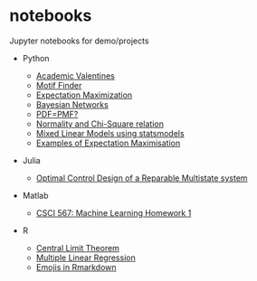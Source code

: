 # notebooks
Jupyter notebooks for demo/projects

- Python
    - [Academic Valentines](http://nbviewer.jupyter.org/github/saketkc/notebooks/blob/master/python/AcademicValentines.ipynb)
    - [Motif Finder](http://nbviewer.jupyter.org/github/saketkc/notebooks/blob/master/python/motif_finder/Motif%20Analysis.ipynb)
    - [Expectation Maximization](http://nbviewer.jupyter.org/github/saketkc/notebooks/blob/master/python/Expectation%20Maximisation.ipynb)
    - [Bayesian Networks](http://nbviewer.jupyter.org/github/saketkc/notebooks/blob/master/python/Bayesian%20Network.ipynb)
    - [PDF=PMF?](http://nbviewer.jupyter.org/github/saketkc/notebooks/blob/master/python/PDF.ipynb)
    - [Normality and Chi-Square relation](http://nbviewer.jupyter.org/github/saketkc/notebooks/blob/master/python/Normality%20and%20Chi%20Squared.ipynb)
    - [Mixed Linear Models using statsmodels](http://nbviewer.jupyter.org/github/saketkc/notebooks/blob/master/python/Mixed_Linear_Models.ipynb)
    - [Examples of Expectation Maximisation](The-EM-Algorithm-And-Extensions)

- Julia
    - [Optimal Control Design of a Reparable Multistate system](http://nbviewer.jupyter.org/github/saketkc/notebooks/blob/master/julia/math-501-project.ipynb)

- Matlab
    - [CSCI 567: Machine Learning Homework 1](http://nbviewer.jupyter.org/github/saketkc/notebooks/blob/master/matlab/CSCI-567_Homework1.ipynb)

- R
    - [Central Limit Theorem](http://nbviewer.jupyter.org/github/saketkc/notebooks/blob/master/R/CLT.ipynb)
    - [Multiple Linear Regression](http://nbviewer.jupyter.org/github/saketkc/notebooks/blob/master/R/MultipleLinearRegression_in_R.ipynb)
    - [Emojis in Rmarkdown](http://htmlpreview.github.io/?https://github.com/saketkc/notebooks/blob/master/R/emoji_demo.html)
